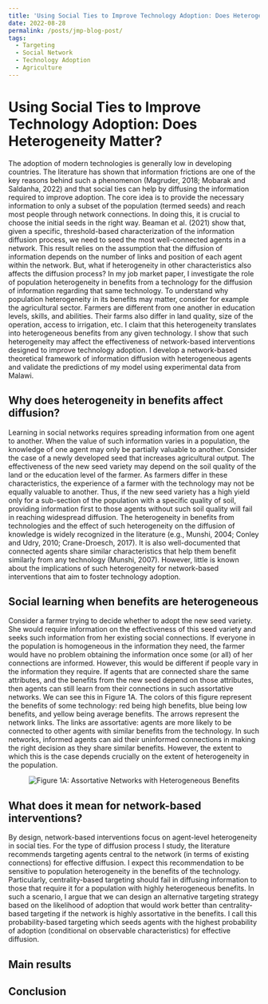```yaml
---
title: 'Using Social Ties to Improve Technology Adoption: Does Heterogeneity Matter?'
date: 2022-08-28
permalink: /posts/jmp-blog-post/
tags:
  - Targeting
  - Social Network
  - Technology Adoption
  - Agriculture
---
```



Using Social Ties to Improve Technology Adoption: Does Heterogeneity Matter?
=======

The adoption of modern technologies is generally low in developing countries. The literature has shown that information frictions are one of the key reasons behind such a phenomenon (Magruder, 2018; Mobarak and Saldanha, 2022) and that social ties can help by diffusing the information required to improve adoption. The core idea is to provide the necessary information to only a subset of the population (termed seeds) and reach most people through network connections. In doing this, it is crucial to choose the initial seeds in the right way. Beaman et al. (2021) show that, given a specific, threshold-based characterization of the information diffusion process, we need to seed the most well-connected agents in a network. This result relies on the assumption that the diffusion of information depends on the number of links and position of each agent within the network. But, what if heterogeneity in other characteristics also affects the diffusion process?
In my job market paper, I investigate the role of population heterogeneity in benefits from a technology for the diffusion of information regarding that same technology. To understand why population heterogeneity in its benefits may matter, consider for example the agricultural sector. Farmers are different from one another in education levels, skills, and abilities. Their farms also differ in land quality, size of the operation, access to irrigation, etc. I claim that this heterogeneity translates into heterogeneous benefits from any given technology. I show that such heterogeneity may affect the effectiveness of network-based interventions designed to improve technology adoption. I develop a network-based theoretical framework of information diffusion with heterogeneous agents and validate the predictions of my model using experimental data from Malawi.

Why does heterogeneity in benefits affect diffusion?
------
Learning in social networks requires spreading information from one agent to another. When the value of such information varies in a population, the knowledge of one agent may only be partially valuable to another. Consider the case of a newly developed seed that increases agricultural output. The effectiveness of the new seed variety may depend on the soil quality of the land or the education level of the farmer. As farmers differ in these characteristics, the experience of a farmer with the technology may not be equally valuable to another. Thus, if the new seed variety has a high yield only for a sub-section of the population with a specific quality of soil, providing information first to those agents without such soil quality will fail in reaching widespread diffusion. The heterogeneity in benefits from technologies and the effect of such heterogeneity on the diffusion of knowledge is widely recognized in the literature (e.g., Munshi, 2004; Conley and Udry, 2010; Crane-Droesch, 2017). It is also well-documented that connected agents share similar characteristics that help them benefit similarly from any technology (Munshi, 2007). However, little is known about the implications of such heterogeneity for network-based interventions that aim to foster technology adoption.

Social learning when benefits are heterogeneous
------

Consider a farmer trying to decide whether to adopt the new seed variety. She would require information on the effectiveness of this seed variety and seeks such information from her existing social connections. If everyone in the population is homogeneous in the information they need, the farmer would have no problem obtaining the information once some (or all) of her connections are informed. However, this would be different if people vary in the information they require. If agents that are connected share the same attributes, and the benefits from the new seed depend on those attributes, then agents can still learn from their connections in such assortative networks.
We can see this in Figure 1A. The colors of this figure represent the benefits of some technology: red being high benefits, blue being low benefits, and yellow being average benefits. The arrows represent the network links. The links are assortative: agents are more likely to be connected to other agents with similar benefits from the technology. In such networks, informed agents can aid their uninformed connections in making the right decision as they share similar benefits. However, the extent to which this is the case depends crucially on the extent of heterogeneity in the population.

<p align="center">
  <img src="http://some_place.com/image.png](https://github.com/aranyac/aranyac.github.io/blob/master/images/jmp_figure1A.jpg?raw=true" alt="Figure 1A: Assortative Networks with Heterogeneous Benefits"/>
</p>


What does it mean for network-based interventions?
------

By design, network-based interventions focus on agent-level heterogeneity in social ties. For the type of diffusion process I study, the literature recommends targeting agents central to the network (in terms of existing connections) for effective diffusion. I expect this recommendation to be sensitive to population heterogeneity in the benefits of the technology. Particularly, centrality-based targeting should fail in diffusing information to those that require it for a population with highly heterogeneous benefits. In such a scenario, I argue that we can design an alternative targeting strategy based on the likelihood of adoption that would work better than centrality-based targeting if the network is highly assortative in the benefits. I call this probability-based targeting which seeds agents with the highest probability of adoption (conditional on observable characteristics) for effective diffusion.

Main results 
------


Conclusion
------



